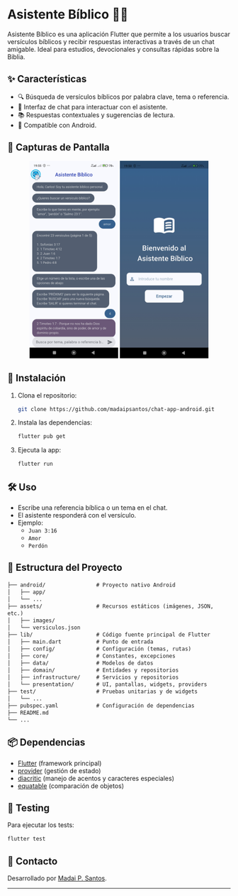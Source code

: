 
# Asistente Bíblico 📖🤖

Asistente Bíblico es una aplicación Flutter que permite a los usuarios buscar versículos bíblicos y recibir respuestas interactivas a través de un chat amigable. Ideal para estudios, devocionales y consultas rápidas sobre la Biblia.

## ✨ Características

- 🔍 Búsqueda de versículos bíblicos por palabra clave, tema o referencia.
- 💬 Interfaz de chat para interactuar con el asistente.
- 📚 Respuestas contextuales y sugerencias de lectura.
- 📱 Compatible con Android.

## 📸 Capturas de Pantalla

<!-- Ejemplo de cómo agregar capturas de pantalla reales: -->
<p align="center">
  <img src="assets/images/chat_screen.jpg" alt="Pantalla principal" width="200"/>
  <img src="assets/images/welcome_screen.jpg" alt="Chat en acción" width="200"/>
</p>

<!-- Cambia los nombres de archivo y el texto alternativo según tus imágenes -->

## 🚀 Instalación

1. Clona el repositorio:
	```sh
	git clone https://github.com/madaipsantos/chat-app-android.git
	```
2. Instala las dependencias:
	```sh
	flutter pub get
	```
3. Ejecuta la app:
	```sh
	flutter run
	```

## 🛠️ Uso

- Escribe una referencia bíblica o un tema en el chat.
- El asistente responderá con el versículo.
- Ejemplo:  
  - `Juan 3:16`
  - `Amor`
  - `Perdón`

## 📂 Estructura del Proyecto

```
├── android/                # Proyecto nativo Android
│   ├── app/
│   └── ...
├── assets/                 # Recursos estáticos (imágenes, JSON, etc.)
│   ├── images/
│   └── versiculos.json
├── lib/                    # Código fuente principal de Flutter
│   ├── main.dart           # Punto de entrada
│   ├── config/             # Configuración (temas, rutas)
│   ├── core/               # Constantes, excepciones
│   ├── data/               # Modelos de datos
│   ├── domain/             # Entidades y repositorios
│   ├── infrastructure/     # Servicios y repositorios
│   └── presentation/       # UI, pantallas, widgets, providers
├── test/                   # Pruebas unitarias y de widgets
│   └── ...
├── pubspec.yaml            # Configuración de dependencias
├── README.md
└── ...
```

## 📦 Dependencias

- [Flutter](https://flutter.dev/) (framework principal)
- [provider](https://pub.dev/packages/provider) (gestión de estado)
- [diacritic](https://pub.dev/packages/diacritic) (manejo de acentos y caracteres especiales)
- [equatable](https://pub.dev/packages/equatable) (comparación de objetos)


## 🧪 Testing

Para ejecutar los tests:
```sh
flutter test
```

## 👤 Contacto

Desarrollado por [Madai P. Santos](mailto:madaipinto@gmail.com).

---
